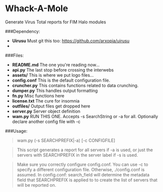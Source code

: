Whack-A-Mole
=====================

Generate Virus Total reports for FIM Halo modules

###Dependency:
+ **Uirusu**    Must git this too:  https://github.com/arxopia/uirusu
+ 
###Files:
* **README.md**   The one you're reading now...
* **api.py**   The last stop before crossing the interwebs
* **assets/**   This is where we put logo files...
* **config.conf**   This is the default configuration file.
* **cruncher.py**   This contains functions related to data crunching.
* **dumper.py**   This handles output formatting
* **fn.py**   Misc functions here
* **license.txt**   The cure for insomnia
* **outfiles/**   Output files get dropped here
* **server.py**   Server object definition
* **wam.py**   RUN THIS ONE.  Accepts -s SearchString or -a for all.  Optionally declare another config file with -c

###Usage:

>wam.py (-s SEARCHPREFIX|-a) [-c CONFIGFILE]

>This script generates a report for all servers if -a is used, or just the servers with SEARCHPREFIX in the server label if -s is used.

>Make sure you correctly configure config.conf.  You can use -c to specify a different configuration file.  Otherwise, ./config.conf is assumed.  In config.conf: search_field will determine the metadata field that SEARCHPREFIX is applied to
to create the list of servers that will be reported on.

